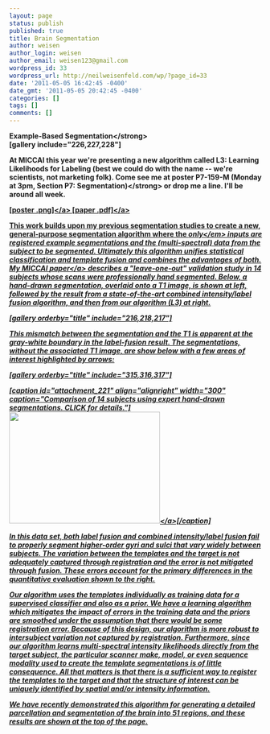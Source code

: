 ```yaml
---
layout: page
status: publish
published: true
title: Brain Segmentation
author: weisen
author_login: weisen
author_email: weisen123@gmail.com
wordpress_id: 33
wordpress_url: http://neilweisenfeld.com/wp/?page_id=33
date: '2011-05-05 16:42:45 -0400'
date_gmt: '2011-05-05 20:42:45 -0400'
categories: []
tags: []
comments: []
---
```

<p><strong>Example-Based Segmentation<&#47;strong><br />
[gallery include="226,227,228"]</p>
<p>At MICCAI this year we're presenting a new algorithm called L3: Learning Likelihoods for Labeling (best we could do with the name -- we're scientists, not marketing folk).  Come see me at <strong>poster P7-159-M (Monday at 3pm, Section P7: Segmentation)<&#47;strong> or drop me a line.  I'll be around all week.</p>
<p><a href="http:&#47;&#47;neilweisenfeld.com&#47;wp&#47;wp-content&#47;uploads&#47;2011&#47;09&#47;weisenfeld-miccai2011-poster-small.png">[poster .png]<&#47;a> <a title="MICCAI paper" href="http:&#47;&#47;neilweisenfeld.com&#47;wp&#47;wp-content&#47;uploads&#47;2011&#47;09&#47;weisenfeld-miccai2011.pdf" target="_blank">[paper .pdf]<&#47;a></p>
<p>This work builds upon my previous segmentation studies to create a new, general-purpose segmentation algorithm where the <em>only<&#47;em> inputs are registered example segmentations and the (multi-spectral) data from the subject to be segmented.  Ultimately this algorithm unifies statistical classification and template fusion and combines the advantages of both.  My MICCAI <a title="MICCAI paper" href="http:&#47;&#47;neilweisenfeld.com&#47;wp&#47;wp-content&#47;uploads&#47;2011&#47;09&#47;weisenfeld-miccai2011.pdf" target="_blank">paper<&#47;a> describes a "leave-one-out" validation study in 14 subjects whose scans were professionally hand segmented.  Below, a hand-drawn segmentation, overlaid onto a T1 image, is shown at left, followed by the result from a state-of-the-art combined intensity&#47;label fusion algorithm, and then from our algorithm (L3) at right.</p>
<p>[gallery orderby="title" include="216,218,217"]</p>
<p>This mismatch between the segmentation and the T1 is apparent at the gray-white boundary in the label-fusion result.  The segmentations, without the associated T1 image, are show below with a few areas of interest highlighted by arrows:</p>
<p>[gallery orderby="title" include="315,316,317"]</p>
<p>[caption id="attachment_221" align="alignright" width="300" caption="Comparison of 14 subjects using expert hand-drawn segmentations.  CLICK for details."]<a rel="attachment wp-att-221" href="http:&#47;&#47;neilweisenfeld.com&#47;wp&#47;projects&#47;brain-segmentation&#47;cdiceboxplot"><img class="size-medium wp-image-221 " title="L3 ILF MV comparison" src="http:&#47;&#47;neilweisenfeld.com&#47;wp&#47;wp-content&#47;uploads&#47;2011&#47;05&#47;cdiceboxplot-300x222.png" alt="" width="300" height="222" &#47;><&#47;a>[&#47;caption]</p>
<p>In this data set, both label fusion and combined intensity&#47;label fusion fail to properly segment higher-order gyri and sulci that vary widely between subjects.  The variation between the templates and the target is not adequately captured through registration and the error is not mitigated through fusion.  These errors account for the primary differences in the quantitative evaluation shown to the right.</p>
<p>Our algorithm uses the templates individually as training data for a supervised classifier and also as a prior.  We have a learning algorithm which mitigates the impact of errors in the training data and the priors are smoothed under the assumption that there would be some registration error.  Because of this design, our algorithm is more robust to intersubject variation not captured by registration.  Furthermore, since our algorithm learns multi-spectral intensity likelihoods directly from the target subject, the particular scanner make, model, or even sequence modality used to create the template segmentations is of little consequence.  All that matters is that there is a sufficient way to register the templates to the target and that the structure of interest can be uniquely identified by spatial and&#47;or intensity information.</p>
<p>We have recently demonstrated this algorithm for generating a detailed parcellation and segmentation of the brain into 51 regions, and these results are shown at the top of the page.</p>
